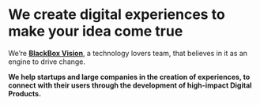 # We create digital experiences to make your idea come true

We’re [**BlackBox Vision**](https://www.blackboxvision.com), a technology lovers team, that believes in it as an engine to drive change.

**We help startups and large companies in the creation of experiences, to connect with their users through the development of high-impact Digital Products.**

